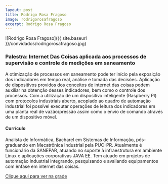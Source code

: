 ```yaml
---
layout: post
title: Rodrigo Rosa Fragoso
image: rodrigorosafragoso
excerpt: Rodrigo Rosa Fragoso
---
```

![Rodrigo Rosa Fragoso]({{ site.baseurl }}/convidados/rodrigorosafragoso.jpg)


### Palestra: Internet Das Coisas aplicada aos processos de supervisão e controle de medições em saneamento

A otimização de processos em saneamento pode ter início pela exposição dos indicadores em tempo real, análise e tomada das decisões. Aplicação de dispositivos providos dos conceitos de internet das coisas podem auxiliar na obtenção desses indicadores, bem como o controle dos processos. Com a utilização de um dispositivo inteligente (Raspberry PI) com protocolos industriais aberto, acoplado ao quadro de automação industrial foi possível executar operações de leitura dos indicadores em uma planta real de vazão/pressão assim como o envio de comando através de um dispositivo móvel. 
 

#### Currículo
Analista de Informática, Bacharel em Sistemas de Informação, pós-graduando em Mecatrônica Industrial pela PUC-PR. Atualmente é funcionário da SANEPAR, atuando no suporte à infraestrutura em ambiente Linux e aplicações corporativas JAVA EE. Tem atuado em projetos de automação industrial integrando, pesquisando e avaliando equipamentos com ênfase em internet das coisas. 

[Clique aqui para ver na grade](http://sistema.ftsl.org.br/ftsl9/grade/detail.html?pid=255)

